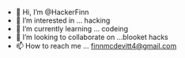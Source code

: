 - 👋 Hi, I’m @HackerFinn
- 👀 I’m interested in ... hacking
- 🌱 I’m currently learning ... codeing
- 💞️ I’m looking to collaborate on ...blooket hacks
- 📫 How to reach me ... finnmcdevitt4@gmail.com

<!---
HackerFinn/HackerFinn is a ✨ special ✨ repository because its `README.md` (this file) appears on your GitHub profile.
You can click the Preview link to take a look at your changes.
--->
